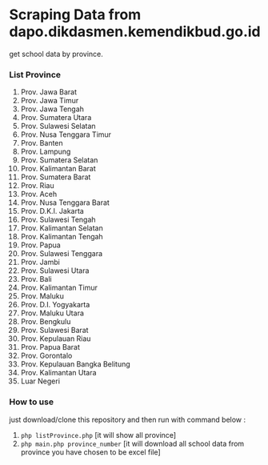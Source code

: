 # Scraping Data from dapo.dikdasmen.kemendikbud.go.id

get school data by province.

### List Province
1. Prov. Jawa Barat
2. Prov. Jawa Timur
3. Prov. Jawa Tengah
4. Prov. Sumatera Utara
5. Prov. Sulawesi Selatan
6. Prov. Nusa Tenggara Timur
7. Prov. Banten
8. Prov. Lampung
9. Prov. Sumatera Selatan
10. Prov. Kalimantan Barat
11. Prov. Sumatera Barat
12. Prov. Riau
13. Prov. Aceh
14. Prov. Nusa Tenggara Barat
15. Prov. D.K.I. Jakarta
16. Prov. Sulawesi Tengah
17. Prov. Kalimantan Selatan
18. Prov. Kalimantan Tengah
19. Prov. Papua
20. Prov. Sulawesi Tenggara
21. Prov. Jambi
22. Prov. Sulawesi Utara
23. Prov. Bali
24. Prov. Kalimantan Timur
25. Prov. Maluku
26. Prov. D.I. Yogyakarta
27. Prov. Maluku Utara
28. Prov. Bengkulu
29. Prov. Sulawesi Barat
30. Prov. Kepulauan Riau
31. Prov. Papua Barat
32. Prov. Gorontalo
33. Prov. Kepulauan Bangka Belitung
34. Prov. Kalimantan Utara
35. Luar Negeri

### How to use
just download/clone this repository and then run with command below :
1. `php listProvince.php` [it will show all province]
2. `php main.php province_number` [it will download all school data from province you have chosen to be excel file]